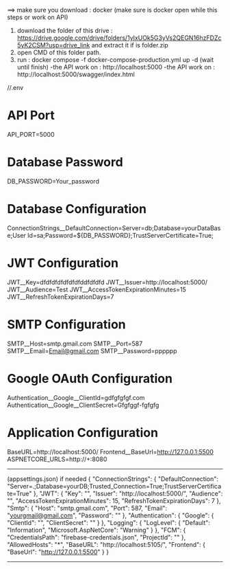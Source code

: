 ==> make sure you download : docker (make sure is docker open while this steps or work on API)
1.  download the folder of this drive : https://drive.google.com/drive/folders/1yIxUOk5G3yVs2QEGN16hzFDZc5yK2CSM?usp=drive_link and extract it if is folder.zip
2.  open CMD of this folder path.
3.  run : docker compose -f docker-compose-production.yml up -d (wait until finish)
-the API work on : http://localhost:5000
-the API work on : http://localhost:5000/swagger/index.html



//.env

# API Port
API_PORT=5000

# Database Password
DB_PASSWORD=Your_password

# Database Configuration
ConnectionStrings__DefaultConnection=Server=db;Database=yourDataBase;User Id=sa;Password=${DB_PASSWORD};TrustServerCertificate=True;

# JWT Configuration
JWT__Key=dfdfdfdfdfdfdfddfdfdfd
JWT__Issuer=http://localhost:5000/
JWT__Audience=Test
JWT__AccessTokenExpirationMinutes=15
JWT__RefreshTokenExpirationDays=7

# SMTP Configuration
SMTP__Host=smtp.gmail.com
SMTP__Port=587
SMTP__Email=Email@gmail.com
SMTP__Password=pppppp

# Google OAuth Configuration
Authentication__Google__ClientId=gdfgfgfgf.com
Authentication__Google__ClientSecret=Gfgfggf-fgfgfg

# Application Configuration
BaseURL=http://localhost:5000/
Frontend__BaseUrl=http://127.0.0.1:5500
ASPNETCORE_URLS=http://+:8080


---------------------------------

(appsettings.json) if needed
{
    "ConnectionStrings": {
        "DefaultConnection": "Server=.;Database=yourDB;Trusted_Connection=True;TrustServerCertificate=True"
    },
    "JWT": {
        "Key": "",
        "Issuer": "http://localhost:5000/",
        "Audience": "",
        "AccessTokenExpirationMinutes": 15,
        "RefreshTokenExpirationDays": 7
    },
    "Smtp": {
        "Host": "smtp.gmail.com",
        "Port": 587,
        "Email": "yourgmail@gmail.com",
        "Password": ""
    },
    "Authentication": {
        "Google": {
            "ClientId": "",
            "ClientSecret": ""
        }
    },
    "Logging": {
        "LogLevel": {
            "Default": "Information",
            "Microsoft.AspNetCore": "Warning"
        }
    },
    "FCM": {
        "CredentialsPath": "firebase-credentials.json",
        "ProjectId": ""
    },
    "AllowedHosts": "*",
    "BaseURL": "http://localhost:5105/",
    "Frontend": {
        "BaseUrl": "http://127.0.0.1:5500"
    }
}


---------------



